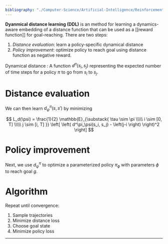 ```yaml
---
bibliography: "./Computer-Science/Artificial-Intelligence/Reinforcement-Learning/papers.bib"
---
```


**Dyanmical distance learning (DDL)** is an method for learning a dynamics-aware embedding of a distance function that can be used as a [[reward function]] for goal-reaching. There are two steps:

1. _Distance evaluation_: learn a policy-specific dynamical distance
2. _Policy improvement_: optimize policy to reach goal using distance function as negative reward.

Dynamical distance
: A function $d^\pi(s_i, s_j)$ representing the expected number of time steps for a policy $\pi$ to go from $s_i$ to $s_j$.

# Distance evaluation

We can then learn $d^\pi_\psi(s, s')$ by minimizing 

$$
L_d(\psi) = \frac{1}{2} \mathbb{E}_{\substack{ \tau \sim \pi \\\\\ i \sim [0, T] \\\\\ j \sim [i, T] }} \left[ \left( d^\pi_\psi(s_i, s_j) -  \left(j-i \right) \right)^2 \right]
$$

# Policy improvement

Next, we use $d^\pi_\psi$ to optimize a parameterized policy $\pi_\phi$ with parameters $\phi$ to reach goal $g$.

# Algorithm

Repeat until convergence:

1. Sample trajectories
2. Minimize distance loss
3. Choose goal state
4. Minimize policy loss

---